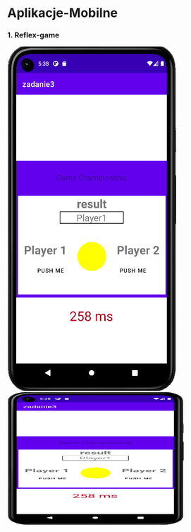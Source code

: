 # Aplikacje-Mobilne
### 1. Reflex-game
![](img/1.png)
<img src="img/1.png" alt="Reflex-game" width="400" height="300">
